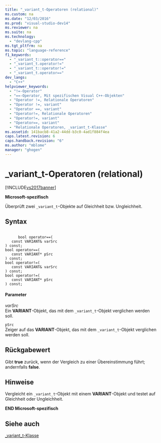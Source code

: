```yaml
---
title: "_variant_t-Operatoren (relational)"
ms.custom: na
ms.date: "12/03/2016"
ms.prod: "visual-studio-dev14"
ms.reviewer: na
ms.suite: na
ms.technology: 
  - "devlang-cpp"
ms.tgt_pltfrm: na
ms.topic: "language-reference"
f1_keywords: 
  - "_variant_t::operator=="
  - "_variant_t.operator!="
  - "_variant_t::operator!="
  - "_variant_t.operator=="
dev_langs: 
  - "C++"
helpviewer_keywords: 
  - "!=-Operator"
  - "==-Operator, Mit spezifischen Visual C++-Objekten"
  - "Operator !=, Relationale Operatoren"
  - "Operator !=, variant"
  - "Operator ==, variant"
  - "Operator!=, Relationale Operatoren"
  - "Operator!=, variant"
  - "Operator==, variant"
  - "Relationale Operatoren, _variant_t-Klasse"
ms.assetid: 141bacb8-41a2-44dd-b3c0-4ad1f884f4ea
caps.latest.revision: 6
caps.handback.revision: "6"
ms.author: "mblome"
manager: "ghogen"
---
```

# _variant_t-Operatoren (relational)
[!INCLUDE[vs2017banner](../assembler/inline/includes/vs2017banner.md)]

**Microsoft\-spezifisch**  
  
 Überprüft zwei `_variant_t`\-Objekte auf Gleichheit bzw. Ungleichheit.  
  
## Syntax  
  
```  
  
      bool operator==(  
   const VARIANT& varSrc   
) const;  
bool operator==(  
   const VARIANT* pSrc   
) const;  
bool operator!=(  
   const VARIANT& varSrc   
) const;  
bool operator!=(  
   const VARIANT* pSrc   
) const;  
```  
  
#### Parameter  
 *varSrc*  
 Ein **VARIANT**\-Objekt, das mit dem `_variant_t`\-Objekt verglichen werden soll.  
  
 `pSrc`  
 Zeiger auf das **VARIANT**\-Objekt, das mit dem `_variant_t`\-Objekt verglichen werden soll.  
  
## Rückgabewert  
 Gibt **true** zurück, wenn der Vergleich zu einer Übereinstimmung führt; andernfalls **false**.  
  
## Hinweise  
 Vergleicht ein `_variant_t`\-Objekt mit einem **VARIANT**\-Objekt und testet auf Gleichheit oder Ungleichheit.  
  
 **END Microsoft\-spezifisch**  
  
## Siehe auch  
 [\_variant\_t\-Klasse](../cpp/variant-t-class.md)